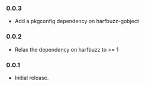 ### 0.0.3

+ Add a pkgconfig dependency on harfbuzz-gobject

### 0.0.2

+ Relax the dependency on harfbuzz to >= 1

### 0.0.1

+ Initial release.
